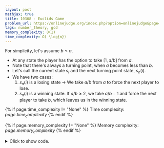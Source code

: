 ```yaml
---
layout: post
mathjax: true
title: 10368 - Euclids Game
problem_url: https://onlinejudge.org/index.php?option=onlinejudge&page=show_problem&problem=1309
tags: number_theory, gcd
memory_complexity: O(1)
time_complexity: O( \log{n})
---
```


For simplicity, let's assume $b \leq a$.

- At any state the player has the option to take $[1, a / b]$ from $a$.
- Note that there's always a turning point, when $a$ becomes less than $b$.
- Let's call the current state $s_i$ and the next turning point state,
$s_n(i)$.
- We have two cases:
    1. $s_n(i)$ is a losing state $\to$ We take $a/b$ from $a$ to force the
next player to lose.
    2. $s_n(i)$ is a winning state. If $a / b \geq 2$, we take $a / b - 1$
and force the next player to take $b$, which leaves us in the winning state.


{% if page.time_complexity != "None" %}
Time complexity: ${{ page.time_complexity }}$
{% endif %}

{% if page.memory_complexity != "None" %}
Memory complexity: ${{ page.memory_complexity }}$
{% endif %}

<details>
<summary>
<p style="display:inline">Click to show code.</p>
</summary>
```cpp
{% raw %}
using namespace std;
using ll = long long;
using ii = pair<int, int>;
using vi = vector<int>;
bool solve(int a, int b)
{
    if (b == 0)
        return false;
    return !solve(b, a % b) || (a / b >= 2);
}
int main(void)
{
    ios::sync_with_stdio(false), cin.tie(NULL);
    int a, b;
    while (cin >> a >> b, a and b)
    {
        if (b > a)
            swap(a, b);
        cout << (solve(a, b) ? "Stan" : "Ollie") << " wins" << endl;
    }
    return 0;
}

{% endraw %}
```
</details>

